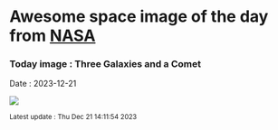 
# Awesome space image of the day from [NASA](https://api.nasa.gov/)

### Today image : Three Galaxies and a Comet
Date : 2023-12-21

![](https://apod.nasa.gov/apod/image/2312/C2020_V2_ZTF_CHILESCOPE_DEBartlett1024.jpg)

<small>Latest update : Thu Dec 21 14:11:54 2023</small>
        